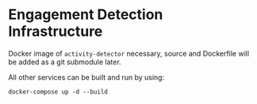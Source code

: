 # Engagement Detection Infrastructure

Docker image of `activity-detector` necessary, source and Dockerfile will be added as a git submodule later.

All other services can be built and run by using:

```
docker-compose up -d --build
```
